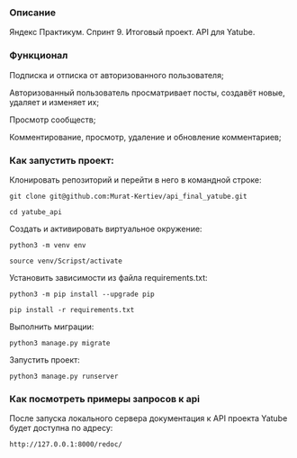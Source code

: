 ### Описание
Яндекс Практикум. Спринт 9. Итоговый проект. API для Yatube.

### Функционал

Подписка и отписка от авторизованного пользователя;

Авторизованный пользователь просматривает посты, создавёт новые, удаляет и изменяет их;

Просмотр сообществ;

Комментирование, просмотр, удаление и обновление комментариев;



### Как запустить проект:

Клонировать репозиторий и перейти в него в командной строке:

```
git clone git@github.com:Murat-Kertiev/api_final_yatube.git
```

```
cd yatube_api
```

Cоздать и активировать виртуальное окружение:

```
python3 -m venv env
```

```
source venv/Scripst/activate
```

Установить зависимости из файла requirements.txt:

```
python3 -m pip install --upgrade pip
```

```
pip install -r requirements.txt
```

Выполнить миграции:

```
python3 manage.py migrate
```

Запустить проект:

```
python3 manage.py runserver
```

### Как посмотреть примеры запросов к api

После запуска локального сервера документация к API проекта Yatube будет доступна по адресу:

```
http://127.0.0.1:8000/redoc/
```